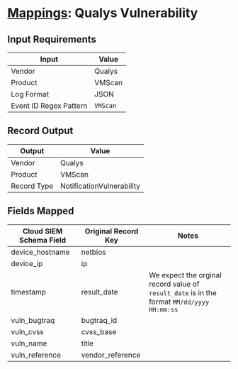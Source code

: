 # [Mappings](README.md): Qualys Vulnerability

## Input Requirements

|Input|Value|
|-----|-----|
|Vendor|Qualys|
|Product|VMScan|
|Log Format|JSON|
|Event ID Regex Pattern|`VMScan`|

## Record Output

|Output|Value|
|------|-----|
|Vendor|Qualys|
|Product|VMScan|
|Record Type|NotificationVulnerability|

## Fields Mapped

|Cloud SIEM Schema Field|Original Record Key|Notes|
|-----------------------|-------------------|-----|
|device_hostname|netbios||
|device_ip|ip||
|timestamp|result_date|We expect the orginal record value of `result_date` is in the format `MM/dd/yyyy HH:mm:ss`|
|vuln_bugtraq|bugtraq_id||
|vuln_cvss|cvss_base||
|vuln_name|title||
|vuln_reference|vendor_reference||

